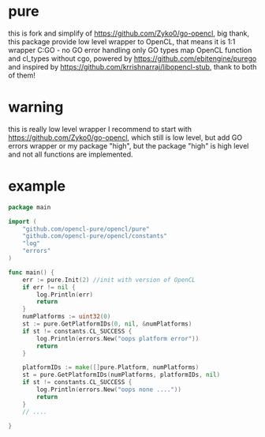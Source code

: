 # pure
this is fork and simplify of https://github.com/Zyko0/go-opencl, big thank, 
this package provide low level wrapper to OpenCL,
that means it is 1:1 wrapper C:GO - no GO error handling
only GO types map OpenCL function and cl_types without cgo, powered by
https://github.com/ebitengine/purego and inspired by https://github.com/krrishnarraj/libopencl-stub, 
thank to both of them!
# warning
this is really low level wrapper I recommend to start with https://github.com/Zyko0/go-opencl, which still is low level, but add GO errors wrapper or
my package "high", but the package "high" is high level and not all functions are implemented.
# example
```go
package main

import (
	"github.com/opencl-pure/opencl/pure"
	"github.com/opencl-pure/opencl/constants"
	"log"
	"errors"
)

func main() {
	err := pure.Init(2) //init with version of OpenCL
	if err != nil {
		log.Println(err)
		return
	}
	numPlatforms := uint32(0)
	st := pure.GetPlatformIDs(0, nil, &numPlatforms)
	if st != constants.CL_SUCCESS {
		log.Println(errors.New("oops platform error"))
		return
	}

	platformIDs := make([]pure.Platform, numPlatforms)
	st = pure.GetPlatformIDs(numPlatforms, platformIDs, nil)
	if st != constants.CL_SUCCESS {
		log.Println(errors.New("oops none ...."))
		return
	}
	// ....

}    
```

